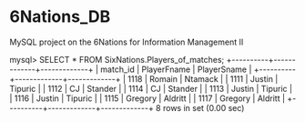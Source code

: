 # 6Nations_DB
MySQL project on the 6Nations for Information Management II


mysql> SELECT * FROM SixNations.Players_of_matches;
+----------+-------------+-------------+
| match_id | PlayerFname | PlayerSname |
+----------+-------------+-------------+
|     1118 | Romain      | Ntamack     |
|     1111 | Justin      | Tipuric     |
|     1112 | CJ          | Stander     |
|     1114 | CJ          | Stander     |
|     1113 | Justin      | Tipuric     |
|     1116 | Justin      | Tipuric     |
|     1115 | Gregory     | Aldritt     |
|     1117 | Gregory     | Aldritt     |
+----------+-------------+-------------+
8 rows in set (0.00 sec)

